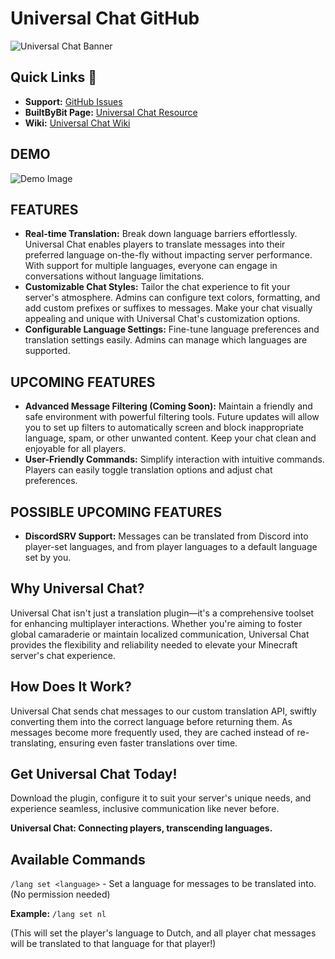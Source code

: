 # Universal Chat GitHub

![Universal Chat Banner](https://builtbybit.com/attachments/universalchatbanner-png.777966/?variant=display)

## Quick Links 🔗
- **Support:** [GitHub Issues](https://github.com/UniversalDevelopmentGithub/UniversalChat/issues)
- **BuiltByBit Page:** [Universal Chat Resource](https://builtbybit.com/resources/universal-chat-beta.47822/)
- **Wiki:** [Universal Chat Wiki](https://github.com/UniversalDevelopmentGithub/UniversalChat/wiki)

## DEMO

![Demo Image](https://github.com/user-attachments/assets/451e8064-86dd-49a1-aad4-55d55f5f77ac)

## FEATURES

- **Real-time Translation:** Break down language barriers effortlessly. Universal Chat enables players to translate messages into their preferred language on-the-fly without impacting server performance. With support for multiple languages, everyone can engage in conversations without language limitations.
- **Customizable Chat Styles:** Tailor the chat experience to fit your server's atmosphere. Admins can configure text colors, formatting, and add custom prefixes or suffixes to messages. Make your chat visually appealing and unique with Universal Chat's customization options.
- **Configurable Language Settings:** Fine-tune language preferences and translation settings easily. Admins can manage which languages are supported.

## UPCOMING FEATURES

- **Advanced Message Filtering (Coming Soon):** Maintain a friendly and safe environment with powerful filtering tools. Future updates will allow you to set up filters to automatically screen and block inappropriate language, spam, or other unwanted content. Keep your chat clean and enjoyable for all players.
- **User-Friendly Commands:** Simplify interaction with intuitive commands. Players can easily toggle translation options and adjust chat preferences.

## POSSIBLE UPCOMING FEATURES

- **DiscordSRV Support:** Messages can be translated from Discord into player-set languages, and from player languages to a default language set by you.

## Why Universal Chat?

Universal Chat isn't just a translation plugin—it's a comprehensive toolset for enhancing multiplayer interactions. Whether you're aiming to foster global camaraderie or maintain localized communication, Universal Chat provides the flexibility and reliability needed to elevate your Minecraft server's chat experience.

## How Does It Work?

Universal Chat sends chat messages to our custom translation API, swiftly converting them into the correct language before returning them. As messages become more frequently used, they are cached instead of re-translating, ensuring even faster translations over time.

## Get Universal Chat Today!

Download the plugin, configure it to suit your server's unique needs, and experience seamless, inclusive communication like never before.

**Universal Chat: Connecting players, transcending languages.**

## Available Commands

`/lang set <language>` - Set a language for messages to be translated into. (No permission needed)

**Example:** `/lang set nl`

(This will set the player's language to Dutch, and all player chat messages will be translated to that language for that player!)
